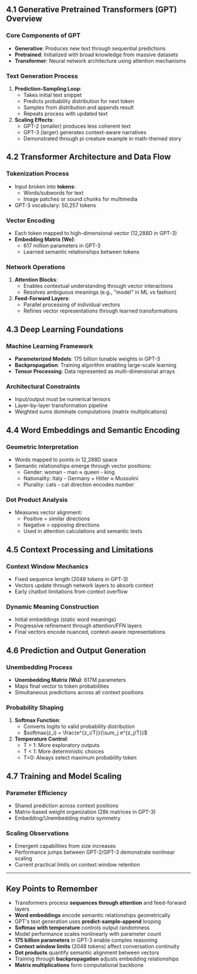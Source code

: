 ## 4.1 Generative Pretrained Transformers (GPT) Overview

### Core Components of GPT

- **Generative**: Produces new text through sequential predictions
- **Pretrained**: Initialized with broad knowledge from massive datasets
- **Transformer**: Neural network architecture using attention mechanisms

### Text Generation Process

1. **Prediction-Sampling Loop**:
   - Takes initial text snippet
   - Predicts probability distribution for next token
   - Samples from distribution and appends result
   - Repeats process with updated text
2. **Scaling Effects**:
   - GPT-2 (smaller) produces less coherent text
   - GPT-3 (larger) generates context-aware narratives
   - Demonstrated through pi creature example in math-themed story

## 4.2 Transformer Architecture and Data Flow

### Tokenization Process

- Input broken into **tokens**:
  - Words/subwords for text
  - Image patches or sound chunks for multimedia
- GPT-3 vocabulary: 50,257 tokens

### Vector Encoding

- Each token mapped to high-dimensional vector (12,288D in GPT-3)
- **Embedding Matrix (We)**:
  - 617 million parameters in GPT-3
  - Learned semantic relationships between tokens

### Network Operations

1. **Attention Blocks**:
   - Enables contextual understanding through vector interactions
   - Resolves ambiguous meanings (e.g., "model" in ML vs fashion)
2. **Feed-Forward Layers**:
   - Parallel processing of individual vectors
   - Refines vector representations through learned transformations

## 4.3 Deep Learning Foundations

### Machine Learning Framework

- **Parameterized Models**: 175 billion tunable weights in GPT-3
- **Backpropagation**: Training algorithm enabling large-scale learning
- **Tensor Processing**: Data represented as multi-dimensional arrays

### Architectural Constraints

- Input/output must be numerical tensors
- Layer-by-layer transformation pipeline
- Weighted sums dominate computations (matrix multiplications)

## 4.4 Word Embeddings and Semantic Encoding

### Geometric Interpretation

- Words mapped to points in 12,288D space
- Semantic relationships emerge through vector positions:
  - Gender: woman - man $\approx$ queen - king
  - Nationality: Italy - Germany + Hitler $\approx$ Mussolini
  - Plurality: cats - cat direction encodes number

### Dot Product Analysis

- Measures vector alignment:
  - Positive = similar directions
  - Negative = opposing directions
  - Used in attention calculations and semantic tests

## 4.5 Context Processing and Limitations

### Context Window Mechanics

- Fixed sequence length (2048 tokens in GPT-3)
- Vectors update through network layers to absorb context
- Early chatbot limitations from context overflow

### Dynamic Meaning Construction

- Initial embeddings (static word meanings)
- Progressive refinement through attention/FFN layers
- Final vectors encode nuanced, context-aware representations

## 4.6 Prediction and Output Generation

### Unembedding Process

- **Unembedding Matrix (Wu)**: 617M parameters
- Maps final vector to token probabilities
- Simultaneous predictions across all context positions

### Probability Shaping

1. **Softmax Function**:
   - Converts logits to valid probability distribution
   - $softmax(z_i) = \frac{e^{z_i/T}}{\sum_j e^{z_j/T}}$
2. **Temperature Control**:
   - T > 1: More exploratory outputs
   - T < 1: More deterministic choices
   - T=0: Always select maximum probability token

## 4.7 Training and Model Scaling

### Parameter Efficiency

- Shared prediction across context positions
- Matrix-based weight organization (28k matrices in GPT-3)
- Embedding/Unembedding matrix symmetry

### Scaling Observations

- Emergent capabilities from size increases
- Performance jumps between GPT-2/GPT-3 demonstrate nonlinear scaling
- Current practical limits on context window retention

---

## Key Points to Remember

- Transformers process **sequences through attention** and feed-forward layers
- **Word embeddings** encode semantic relationships geometrically
- GPT's text generation uses **predict-sample-append** looping
- **Softmax with temperature** controls output randomness
- Model performance scales nonlinearly with parameter count
- **175 billion parameters** in GPT-3 enable complex reasoning
- **Context window limits** (2048 tokens) affect conversation continuity
- **Dot products** quantify semantic alignment between vectors
- Training through **backpropagation** adjusts embedding relationships
- **Matrix multiplications** form computational backbone
